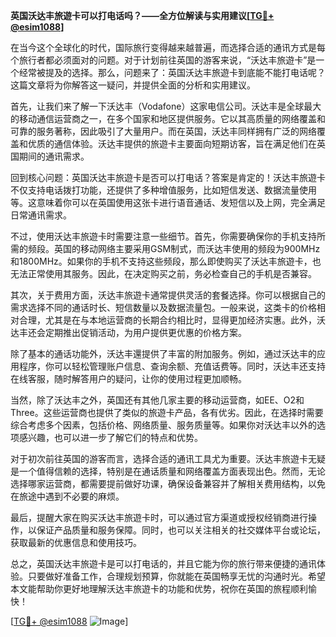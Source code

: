 **英国沃达丰旅遊卡可以打电话吗？——全方位解读与实用建议[[TG💪+ @esim1088](https://t.me/s/esim1088)]**

在当今这个全球化的时代，国际旅行变得越来越普遍，而选择合适的通讯方式是每个旅行者都必须面对的问题。对于计划前往英国的游客来说，“沃达丰旅遊卡”是一个经常被提及的选择。那么，问题来了：英国沃达丰旅遊卡到底能不能打电话呢？这篇文章将为你解答这一疑问，并提供全面的分析和实用建议。

首先，让我们来了解一下沃达丰（Vodafone）这家电信公司。沃达丰是全球最大的移动通信运营商之一，在多个国家和地区提供服务。它以其高质量的网络覆盖和可靠的服务著称，因此吸引了大量用户。而在英国，沃达丰同样拥有广泛的网络覆盖和优质的通信体验。沃达丰提供的旅遊卡主要面向短期访客，旨在满足他们在英国期间的通讯需求。

回到核心问题：英国沃达丰旅遊卡是否可以打电话？答案是肯定的！沃达丰旅遊卡不仅支持电话拨打功能，还提供了多种增值服务，比如短信发送、数据流量使用等。这意味着你可以在英国使用这张卡进行语音通话、发短信以及上网，完全满足日常通讯需求。

不过，使用沃达丰旅遊卡时需要注意一些细节。首先，你需要确保你的手机支持所需的频段。英国的移动网络主要采用GSM制式，而沃达丰使用的频段为900MHz和1800MHz。如果你的手机不支持这些频段，那么即使购买了沃达丰旅遊卡，也无法正常使用其服务。因此，在决定购买之前，务必检查自己的手机是否兼容。

其次，关于费用方面，沃达丰旅遊卡通常提供灵活的套餐选择。你可以根据自己的需求选择不同的通话时长、短信数量以及数据流量包。一般来说，这类卡的价格相对合理，尤其是在与本地运营商的长期合约相比时，显得更加经济实惠。此外，沃达丰还会定期推出促销活动，为用户提供更优惠的价格方案。

除了基本的通话功能外，沃达丰還提供了丰富的附加服务。例如，通过沃达丰的应用程序，你可以轻松管理账户信息、查询余额、充值话费等。同时，沃达丰还支持在线客服，随时解答用户的疑问，让你的使用过程更加顺畅。

当然，除了沃达丰之外，英国还有其他几家主要的移动运营商，如EE、O2和Three。这些运营商也提供了类似的旅遊卡产品，各有优劣。因此，在选择时需要综合考虑多个因素，包括价格、网络质量、服务质量等。如果你对沃达丰以外的选项感兴趣，也可以进一步了解它们的特点和优势。

对于初次前往英国的游客而言，选择合适的通讯工具尤为重要。沃达丰旅遊卡无疑是一个值得信赖的选择，特别是在通话质量和网络覆盖方面表现出色。然而，无论选择哪家运营商，都需要提前做好功课，确保设备兼容并了解相关费用结构，以免在旅途中遇到不必要的麻烦。

最后，提醒大家在购买沃达丰旅遊卡时，可以通过官方渠道或授权经销商进行操作，以保证产品质量和服务保障。同时，也可以关注相关的社交媒体平台或论坛，获取最新的优惠信息和使用技巧。

总之，英国沃达丰旅遊卡是可以打电话的，并且它能为你的旅行带来便捷的通讯体验。只要做好准备工作，合理规划预算，你就能在英国畅享无忧的沟通时光。希望本文能帮助你更好地理解沃达丰旅遊卡的功能和优势，祝你在英国的旅程顺利愉快！

[[TG💪+ @esim1088](https://t.me/s/esim1088) ![Image](https://i.postimg.cc/4NQfJmqS/Snipaste-2025-05-13-00-14-12.png)]